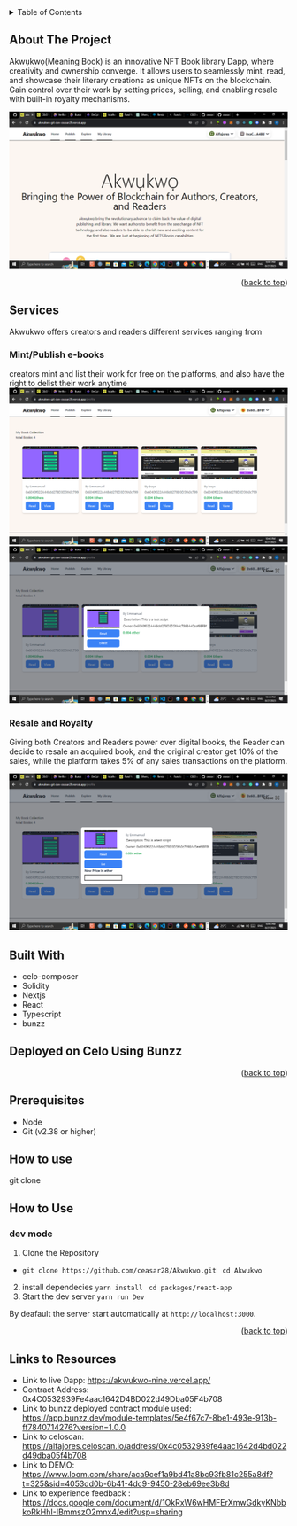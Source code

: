 <!-- TABLE OF CONTENTS -->
<details>
  <summary>Table of Contents</summary>
  <ol>
    <li><a href="#about-the-project">About The Project</a></li>
    <li><a href="#built-with">Built With</a></li>
    <li><a href="#prerequisites">Prerequisites</a></li>
    <li><a href="#installation">How to install</a></li>
    <li><a href="#usage">Usage</a></li>
    <li><a href="#roadmap">Roadmap</a></li>
    <li><a href="#contributing">Contributing</a></li>
    <li><a href="#license">License</a></li>
    <li><a href="#contact">Contact</a></li>
  </ol>
</details>

<!-- ABOUT THE PROJECT -->

## About The Project

Akwụkwọ(Meaning Book) is an innovative NFT Book library Dapp, where creativity and ownership converge. It allows users to seamlessly mint, read, and showcase their literary creations as unique NFTs on the blockchain. Gain control over their work by setting prices, selling, and enabling resale with built-in royalty mechanisms.

![snapshot](<https://github.com/ceasar28/Akwukwo/blob/Dev/packages/react-app/assests/images/Screenshot%20(357).png>)

<p align="right">(<a href="#top">back to top</a>)</p>

## Services

Akwukwo offers creators and readers different services ranging from

### Mint/Publish e-books

creators mint and list their work for free on the platforms, and also have the right to delist their work anytime
![snapshot](<https://github.com/ceasar28/Akwukwo/blob/Dev/packages/react-app/assests/images/Screenshot%20(363).png>)
![snapshot](<https://github.com/ceasar28/Akwukwo/blob/Dev/packages/react-app/assests/images/Screenshot%20(364).png>)

### Resale and Royalty

Giving both Creators and Readers power over digital books, the Reader can decide to resale an acquired book, and the original creator get 10% of the sales, while the platform takes 5% of any sales transactions on the platform.

![snapshot](<https://github.com/ceasar28/Akwukwo/blob/Dev/packages/react-app/assests/images/Screenshot%20(365).png>)

## Built With

- celo-composer
- Solidity
- Nextjs
- React
- Typescript
- bunzz

## Deployed on Celo Using Bunzz

<p align="right">(<a href="#top">back to top</a>)</p>

<!-- GETTING STARTED -->

## Prerequisites

- Node
- Git (v2.38 or higher)

## How to use

git clone

## How to Use

### dev mode

1. Clone the Repository

- `git clone https://github.com/ceasar28/Akwukwo.git`
  ` cd Akwukwo`

2. install dependecies
   `yarn install`
   ` cd packages/react-app`
3. Start the dev server
   `yarn run Dev `

By deafault the server start automatically at `http://localhost:3000`.

<p align="right">(<a href="#top">back to top</a>)</p>

## Links to Resources

- Link to live Dapp: https://akwukwo-nine.vercel.app/
- Contract Address: 0x4C0532939Fe4aac1642D4BD022d49Dba05F4b708
- Link to bunzz deployed contract module used: https://app.bunzz.dev/module-templates/5e4f67c7-8be1-493e-913b-ff7840714276?version=1.0.0
- Link to celoscan: https://alfajores.celoscan.io/address/0x4c0532939fe4aac1642d4bd022d49dba05f4b708
- Link to DEMO: https://www.loom.com/share/aca9cef1a9bd41a8bc93fb81c255a8df?t=325&sid=4053dd0b-6b41-4dc9-9450-28eb69ee3b8d
- Link to experience feedback : https://docs.google.com/document/d/1OkRxW6wHMFErXmwGdkyKNbbkoRkHhI-IBmmszO2mnx4/edit?usp=sharing
